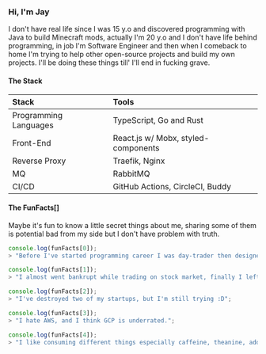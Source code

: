 ### Hi, I'm Jay

I don't have real life since I was 15 y.o and discovered programming with Java to build Minecraft mods, actually I'm 20 y.o and I don't have life behind programming, in job I'm Software Engineer and then when I comeback to home I'm trying to help other open-source projects and build my own projects. I'll be doing these things till' I'll end in fucking grave.

#### The Stack

| Stack                 | Tools                               |
| :-------------------- | :---------------------------------- |
| Programming Languages | TypeScript, Go and Rust             |
| Front-End             | React.js w/ Mobx, styled-components |
| Reverse Proxy         | Traefik, Nginx                      |
| MQ                    | RabbitMQ                            |
| CI/CD                 | GitHub Actions, CircleCI, Buddy     |

#### The FunFacts[]

Maybe it's fun to know a little secret things about me, sharing some of them is potential bad from my side but I don't have problem with truth.

```javascript
console.log(funFacts[0]);
> "Before I've started programming career I was day-trader then designer.";

console.log(funFacts[1]);
> "I almost went bankrupt while trading on stock market, finally I left with the cash.";

console.log(funFacts[2]);
> "I've destroyed two of my startups, but I'm still trying :D";

console.log(funFacts[3]);
> "I hate AWS, and I think GCP is underrated.";

console.log(funFacts[4]);
> "I like consuming different things especially caffeine, theanine, adderall and nicotine because healthy life matters.";
```
